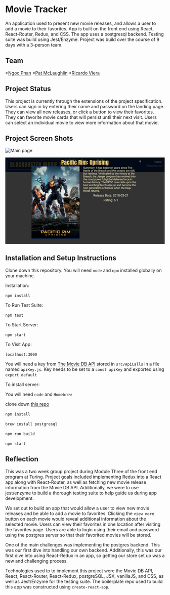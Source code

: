 # Movie Tracker

An application used to present new movie releases, and allows a user to add a movie to their favorites. App is built on the front end using React, React-Router, Redux, and CSS. The app uses a postgresql backend. Testing suite was build using Jest/Enzyme. Project was build over the course of 9 days with a 3-person team.

## Team

  *[Ngoc Phan](https://github.com/nphan24)
  *[Pat McLaughlin](https://github.com/patrickmc21)
  *[Ricardo Viera](https://github.com/rvwatch)

## Project Status

This project is currently through the extensions of the project specification. Users can sign in by entering their name and password on the landing page. They can view all new releases, or click a button to view their favorites. They can favorite movie cards that will persist until their next visit. Users can select an individual movie to view more information about that movie. 

## Project Screen Shots

![Main page](readme-images/main.png)

![Single Movie](readme-images/single-movie.png)

## Installation and Setup Instructions

Clone down this repository. You will need `node` and `npm` installed globally on your machine.  

Installation:

`npm install`  

To Run Test Suite:  

`npm test`  

To Start Server:

`npm start`  

To Visit App:

`localhost:3000`

You will need a key from [The Movie DB API](https://www.themoviedb.org/documentation/api) stored in `src/ApiCalls` in a file named `apiKey.js`. Key needs to be set to a `const apiKey` and exported using `export default`

To install server:

You will need `node` and `Homebrew`

clone down [this repo](https://github.com/turingschool-examples/movie-tracker)

`npm install`

`brew install postgresql`

`npm run build`

`npm start`

## Reflection

This was a two week group project during Module Three of the front end program at Turing. Project goals included implementing Redux into a React app along with React-Router, as well as fetching new movie release information from the Movie DB API. Additionally, we were to use jest/enzyme to build a thorough testing suite to help guide us during app development.

We set out to build an app that would allow a user to view new movie releases and be able to add a movie to favorites. Clicking the `view more` button on each movie would reveal additional information about the selected movie. Users can view their favorites in one location after visiting the favorites page. Users are able to login using their email and password using the postgres server so that their favorited movies will be stored. 

One of the main challenges was implementing the postgres backend. This was our first dive into handling our own backend. Additionally, this was our first dive into using React-Redux in an app, so getting our store set up was a new and challenging process. 

Technologies used to to implement this project were the Movie DB API, React, React-Router, React-Redux, postgreSQL, JSX, vanillaJS, and CSS, as well as Jest/Enzyme for the testing suite. The boilerplate repo used to build this app was constructed using `create-react-app`.